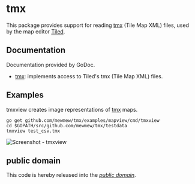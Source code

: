 tmx
===

This package provides support for reading [tmx][1] (Tile Map XML) files, used by
the map editor [Tiled][].

[1]: https://github.com/bjorn/tiled/wiki/TMX-Map-Format
[Tiled]: https://github.com/bjorn/tiled/

Documentation
-------------

Documentation provided by GoDoc.

   - [tmx][]: implements access to Tiled's tmx (Tile Map XML) files.

[tmx]: http://godoc.org/github.com/mewmew/tmx

Examples
--------

tmxview creates image representations of [tmx][] maps.

	go get github.com/mewmew/tmx/examples/mapview/cmd/tmxview
	cd $GOPATH/src/github.com/mewmew/tmx/testdata
	tmxview test_csv.tmx

![Screenshot - tmxview](https://github.com/mewmew/tmx/blob/master/examples/mapview/cmd/tmxview/view.png?raw=true)

public domain
-------------

This code is hereby released into the *[public domain][]*.

[public domain]: https://creativecommons.org/publicdomain/zero/1.0/
